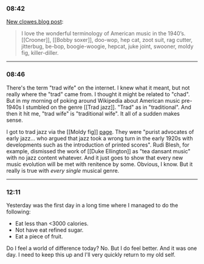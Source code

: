 ### 08:42
[New clowes.blog post](https://clowes.blog/2024/07/09/i-love-the.html):

> I love the wonderful terminology of American music in the 1940’s. [[Crooner]], [[Bobby soxer]], doo-wop, hep cat, zoot suit, rag cutter, jitterbug, be-bop, boogie-woogie, hepcat, juke joint, swooner, moldy fig, killer-diller.
***
### 08:46
There's the term "trad wife" on the internet. I knew what it meant, but not really where the "trad" came from. I thought it might be related to "chad". But in my morning of poking around Wikipedia about American music pre-1940s I stumbled on the genre [[Trad jazz]]. "Trad" as in "traditional". And then it hit me, "trad wife" is "traditional wife". It all of a sudden makes sense.

I got to trad jazz via the [[Moldy fig]] [page](https://en.wikipedia.org/wiki/Moldy_figs). They were "purist advocates of early jazz... who argued that jazz took a wrong turn in the early 1920s with developments such as the introduction of printed scores". Rudi Blesh, for example, dismissed the work of [[Duke Ellington]] as "tea dansant music" with no jazz content whatever. And it just goes to show that every new music evolution will be met with renitence by some. Obvious, I know. But it really is true with *every single* musical genre.
***
### 12:11
Yesterday was the first day in a long time where I managed to do the following:
- Eat less than <3000 calories.
- Not have eat refined sugar.
- Eat a piece of fruit.

Do I feel a world of difference today? No. But I do feel better. And it was one day. I need to keep this up and I'll very quickly return to my old self.